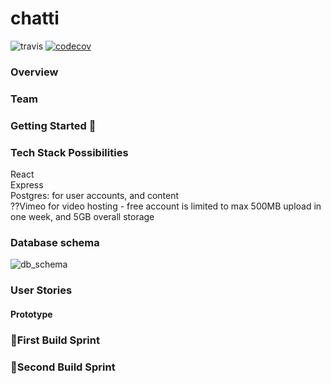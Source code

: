 # chatti

![travis](https://travis-ci.com/fac18/chatti.svg?branch=master)
[![codecov](https://codecov.io/gh/fac18/chatti/branch/master/graph/badge.svg)](https://codecov.io/gh/fac18/chatti)


### Overview

### Team

### Getting Started 🏁

### Tech Stack Possibilities
React\
Express\
Postgres: for user accounts, and content\
??Vimeo for video hosting - free account is limited to max 500MB upload in one week, and 5GB overall storage


### Database schema
![db_schema](https://imgur.com/sRZGGDi.jpg)


### User Stories

#### Prototype

### 🏃First Build Sprint

### 🏃Second Build Sprint
